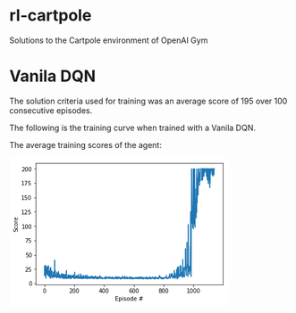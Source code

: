 # rl-cartpole
Solutions to the Cartpole environment of OpenAI Gym

# Vanila DQN
The solution criteria used for training was an average score of 195 over 100 consecutive episodes.

The following is the training curve when trained with a Vanila DQN.

The average training scores of the agent:

![Average Training Scores of the Agent](/TrainingCurve.png)
